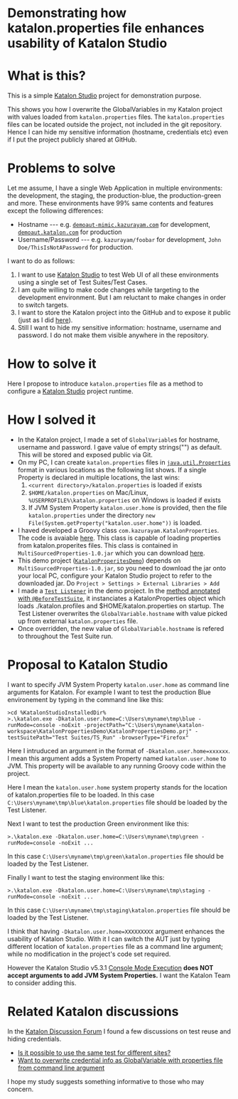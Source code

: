 Demonstrating how katalon.properties file enhances usability of Katalon Studio
==============

# What is this?

This is a simple [Katalon Studio](https://www.katalon.com/katalon-studio/) project for demonstration purpose.

This shows you how I overwrite the GlobalVariables in my Katalon project with values loaded from `katalon.properties` files. The `katalon.properties` files can be located outside the project, not included in the git repository. Hence I can hide my sensitive information (hostname, credentials etc) even if I put the project publicly shared at GitHub.

# Problems to solve

Let me assume, I have a single Web Application in multiple environments: the development, the staging, the production-blue, the production-green and more. These environments have 99% same contents and features except the following differences:

+ Hostname --- e.g. [`demoaut-mimic.kazurayam.com`](http://demoaut-mimic.kazurayam.com) for development, [`demoaut.katalon.com`](http://demoaut.katalon.com/) for production
+ Username/Password --- e.g. `kazurayam/foobar` for development, `John Doe/ThisIsNotAPassword` for production.

I want to do as follows:

1. I want to use [Katalon Studio](https://www.katalon.com/) to test Web UI of all these environments using a single set of Test Suites/Test Cases.
3. I am quite willing to make code changes while targeting to the development environment. But I am reluctant to make changes in order to switch targets.
4. I want to store the Katalon project into the GitHub and to expose it public (just as I did [here](https://github.com/kazurayam/KatalonPropertiesDemo)).
5. Still I want to hide my sensitive information: hostname, username and password. I do not make them visible anywhere in the repository.

# How to solve it

Here I propose to introduce `katalon.properties` file as a method to configure a [Katalon Studio]() project runtime.

# How I solved it

+ In the Katalon project, I made a set of `GlobalVariable`s for hostname, username and password. I gave value of empty strings("") as default. This  will be stored and exposed public via Git.
+ On my PC, I can create `katalon.properties` files in [`java.util.Properties`](https://docs.oracle.com/javase/8/docs/api/java/util/Properties.html) format in various locations as the following list shows. If a single Property is declared in multiple locations, the last wins:
    1. `<current directory>/katalon.properties` is loaded if exists
    2. `$HOME/katalon.properties` on Mac/Linux, `%USERPROFILE%\katalon.properties` on Windows is loaded if exists
    3. If JVM System Property `katalon.user.home` is provided, then the file `katalon.properties` under the directory `new File(System.getProperty("katalon.user.home"))` is loaded.
+ I haved developed a Groovy class `com.kazurayam.KatalonProperties`. The code is avaiable [here](https://github.com/kazurayam/MultiSourcedProperties). This class is capable of loading properties from katalon.properites files. This class is contained in `MultiSourcedProperties-1.0.jar` which you can download [here](https://github.com/kazurayam/MultiSourcedProperties/raw/master/build/libs/MultiSourcedProperties-1.0.jar).
+ This demo project ([`KatalonProperitesDemo`](https://github.com/kazurayam/KatalonPropertiesDemo)) depends on `MultiSourcedProperties-1.0.jar`, so you need to download the jar onto your local PC, configure your Katalon Studio project to refer to the downloaded jar. Do `Project > Settings > External Libraries > Add`
+ I made a [`Test Listener`](https://docs.katalon.com/pages/viewpage.action?pageId=5126383) in the demo project. In the [method annotated with `@BeforeTestSuite`](https://github.com/kazurayam/KatalonPropertiesDemo/blob/master/Test%20Listeners/TL_Run.groovy), it instanciates a  KatalonProperties object which loads ./katalon.profiles and $HOME/katalon.properties on startup. The Test Listener overwrites the `GlobalVariable.hostname` with value picked up from external `katalon.properties` file.
+ Once overridden, the new value of `GlobalVariable.hostname` is refered to throughout the Test Suite run.

# Proposal to Katalon Studio

I want to specify JVM System Property `katalon.user.home` as command line arguments for Katalon. For example I want to test the production Blue environement by typing in the command line like this:
```Console
>cd %KatalonStudioInstalledDir%
>.\katalon.exe -Dkatalon.user.home=C:\Users\myname\tmp\blue -runMode=console -noExit -projectPath="C:\Users\myname\katalon-workspace\KatalonPropertiesDemo\KatalonPropertiesDemo.prj" -testSuitePath="Test Suites/TS_Run" -browserType="Firefox"
```
Here I intruduced an argument in the format of `-Dkatalon.user.home=xxxxxx`. I mean this argument adds a System Property named `katalon.user.home` to JVM. This property will be available to any running Groovy code within the project.

Here I mean the `katalon.user.home` system property stands for the location of katalon.properties file to be loaded. In this case `C:\Users\myname\tmp\blue\katalon.properties` file should be loaded by the Test Listener.

Next I want to test the production Green environment like this:
```Console
>.\katalon.exe -Dkatalon.user.home=C:\Users\myname\tmp\green -runMode=console -noExit ...
```
In this case `C:\Users\myname\tmp\green\katalon.properties` file should be loaded by the Test Listener.


Finally I want to test the staging environment like this:
```Console
>.\katalon.exe -Dkatalon.user.home=C:\Users\myname\tmp\staging -runMode=console -noExit ...
```
In this case `C:\Users\myname\tmp\staging\katalon.properties` file should be loaded by the Test Listener.

I think that having `-Dkatalon.user.home=XXXXXXXXX` argument enhances the usability of Katalon Studio. With it I can switch the AUT just by typing different location of `katalon.properties` file as a command line argument; while no modification in the project's code set required.

However the Katalon Studio v5.3.1 [Console Mode Execution](https://docs.katalon.com/display/KD/Console+Mode+Execution) __does NOT accept arguments to add JVM System Properties.__ I want the  Katalon Team to consider adding this.

# Related Katalon discussions

In the [Katalon Discussion Forum](https://forum.katalon.com/discussions) I found a few discussions on test reuse and hiding credentials.

- [Is it possible to use the same test for different sites?](https://forum.katalon.com/discussion/5689/is-it-possible-to-use-the-same-test-for-different-sites#latest)
- [Want to overwrite credential info as GlobalVariable with properties file from command line argument](https://forum.katalon.com/discussion/5362/want-to-overwrite-credential-info-as-globalvariable-with-properties-file-for-commandline-argument)

I hope my study suggests something informative to those who may concern.
